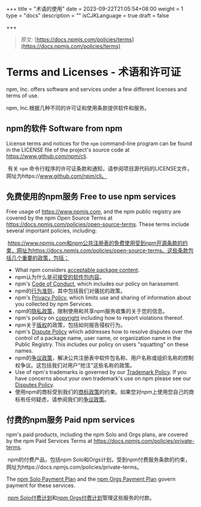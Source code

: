 +++
title = "术语的使用"
date = 2023-09-22T21:05:54+08:00
weight = 1
type = "docs"
description = ""
isCJKLanguage = true
draft = false

+++

> 原文: [https://docs.npmjs.com/policies/terms](https://docs.npmjs.com/policies/terms)

# Terms and Licenses - 术语和许可证

npm, Inc. offers software and services under a few different licenses and terms of use.

npm, Inc.根据几种不同的许可证和使用条款提供软件和服务。

## npm的软件 Software from npm

License terms and notices for the `npm` command-line program can be found in the LICENSE file of the project's source code at https://www.github.com/npm/cli.

​	有关 `npm` 命令行程序的许可证条款和通知，请参阅项目源代码的LICENSE文件，网址为https://www.github.com/npm/cli。

## 免费使用的npm服务 Free to use npm services

Free usage of https://www.npmjs.com, and the npm public registry are covered by the npm Open Source Terms at https://docs.npmjs.com/policies/open-source-terms. These terms include several important policies, including:

​	https://www.npmjs.com和npm公共注册表的免费使用受到npm开源条款的约束，网址为https://docs.npmjs.com/policies/open-source-terms。这些条款包括几个重要的政策，包括：

- What npm considers [acceptable package content](https://docs.npmjs.com/policies/open-source-terms#acceptable-use).
- npm认为什么是[可接受的软件包内容](https://docs.npmjs.com/policies/open-source-terms#acceptable-use)。
- npm's [Code of Conduct](https://docs.npmjs.com/policies/conduct), which includes our policy on harassment.
- npm的[行为准则](https://docs.npmjs.com/policies/conduct)，其中包括我们对骚扰的政策。
- npm's [Privacy Policy](https://docs.npmjs.com/policies/privacy), which limits use and sharing of information about you collected by npm Services.
- npm的[隐私政策](https://docs.npmjs.com/policies/privacy)，限制使用和共享npm服务收集的关于您的信息。
- npm's policy on [copyright](https://docs.npmjs.com/policies/dmca) including how to report violations thereof.
- npm关于[版权](https://docs.npmjs.com/policies/dmca)的政策，包括如何报告侵权行为。
- npm's [Dispute Policy](https://docs.npmjs.com/policies/disputes) which addresses how to resolve disputes over the control of a package name, user name, or organization name in the Public Registry. This includes our policy on users "squatting" on these names.
- npm的[争议政策](https://docs.npmjs.com/policies/disputes)，解决公共注册表中软件包名称、用户名称或组织名称的控制权争议。这包括我们对用户“抢注”这些名称的政策。
- Use of npm's trademarks is governed by our [Trademark Policy](https://docs.npmjs.com/policies/trademark). If you have concerns about your own trademark's use on npm please see our [Disputes Policy](https://docs.npmjs.com/policies/disputes#trademarks).
- 使用npm的商标受到我们的[商标政策](https://docs.npmjs.com/policies/trademark)的约束。如果您对npm上使用您自己的商标有任何疑虑，请参阅我们的[争议政策](https://docs.npmjs.com/policies/disputes#trademarks)。

## 付费的npm服务 Paid npm services

npm's paid products, including the npm Solo and Orgs plans, are covered by the npm Paid Services Terms at https://docs.npmjs.com/policies/private-terms.

​	npm的付费产品，包括npm Solo和Orgs计划，受到npm付费服务条款的约束，网址为https://docs.npmjs.com/policies/private-terms。

The [npm Solo Payment Plan](https://docs.npmjs.com/policies/solo-plan) and the [npm Orgs Payment Plan](https://docs.npmjs.com/policies/orgs-plan) govern payment for these services.

​	[npm Solo付费计划](https://docs.npmjs.com/policies/solo-plan)和[npm Orgs付费计划](https://docs.npmjs.com/policies/orgs-plan)管理这些服务的付款。
